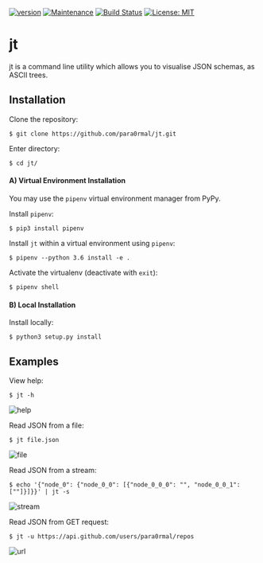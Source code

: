 [![version](https://img.shields.io/badge/Version-1.0-teal.svg)](https://GitHub.com/Naereen/StrapDown.js/graphs/commit-activity)
[![Maintenance](https://img.shields.io/badge/Maintained%3F-yes-teal.svg)](https://GitHub.com/Naereen/StrapDown.js/graphs/commit-activity)
[![Build Status](https://travis-ci.com/para0rmal/jt.svg?branch=master)](https://travis-ci.com/para0rmal/jt)
[![License: MIT](https://img.shields.io/badge/License-MIT-yellow.svg)](https://opensource.org/licenses/MIT)


# jt

jt is a command line utility which allows you to visualise JSON schemas, as ASCII trees.

Installation
---


Clone the repository:
```
$ git clone https://github.com/para0rmal/jt.git
```

Enter directory:
```
$ cd jt/
```

#### A) Virtual Environment Installation

You may use the `pipenv` virtual environment manager from PyPy. 

Install `pipenv`:
```
$ pip3 install pipenv
```

Install `jt` within a virtual environment using `pipenv`:
```
$ pipenv --python 3.6 install -e .
```

Activate the virtualenv (deactivate with `exit`):
```
$ pipenv shell
```


#### B) Local Installation

Install locally:
```
$ python3 setup.py install
```

Examples
---

View help:
``` 
$ jt -h 
```

![help](https://user-images.githubusercontent.com/15225347/44377839-6056a000-a4f6-11e8-9af1-956fc3867bcc.png)

Read JSON from a file:
```
$ jt file.json
```

![file](https://user-images.githubusercontent.com/15225347/44377838-6056a000-a4f6-11e8-810e-f61f06a31255.png)

Read JSON from a stream:
```
$ echo '{"node_0": {"node_0_0": [{"node_0_0_0": "", "node_0_0_1": [""]}]}}' | jt -s
```

![stream](https://user-images.githubusercontent.com/15225347/44377840-6056a000-a4f6-11e8-8347-9376f5bed692.png)

Read JSON from GET request:
```
$ jt -u https://api.github.com/users/para0rmal/repos
```

![url](https://user-images.githubusercontent.com/15225347/44377934-c9d6ae80-a4f6-11e8-9b98-a678a4aae050.png)
